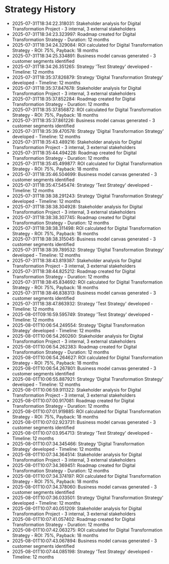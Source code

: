# Strategy History

- 2025-07-31T18:34:22.318031: Stakeholder analysis for Digital Transformation Project - 3 internal, 3 external stakeholders
- 2025-07-31T18:34:23.323997: Roadmap created for Digital Transformation Strategy - Duration: 12 months
- 2025-07-31T18:34:24.329084: ROI calculated for Digital Transformation Strategy - ROI: 75%, Payback: 18 months
- 2025-07-31T18:34:25.334891: Business model canvas generated - 3 customer segments identified
- 2025-07-31T18:34:26.351265: Strategy 'Test Strategy' developed - Timeline: 12 months
- 2025-07-31T18:35:37.826879: Strategy 'Digital Transformation Strategy' developed - Timeline: 12 months
- 2025-07-31T18:35:37.847678: Stakeholder analysis for Digital Transformation Project - 3 internal, 3 external stakeholders
- 2025-07-31T18:35:37.852284: Roadmap created for Digital Transformation Strategy - Duration: 12 months
- 2025-07-31T18:35:37.856872: ROI calculated for Digital Transformation Strategy - ROI: 75%, Payback: 18 months
- 2025-07-31T18:35:37.861226: Business model canvas generated - 3 customer segments identified
- 2025-07-31T18:35:39.470578: Strategy 'Digital Transformation Strategy' developed - Timeline: 12 months
- 2025-07-31T18:35:43.489216: Stakeholder analysis for Digital Transformation Project - 3 internal, 3 external stakeholders
- 2025-07-31T18:35:44.494228: Roadmap created for Digital Transformation Strategy - Duration: 12 months
- 2025-07-31T18:35:45.499877: ROI calculated for Digital Transformation Strategy - ROI: 75%, Payback: 18 months
- 2025-07-31T18:35:46.504699: Business model canvas generated - 3 customer segments identified
- 2025-07-31T18:35:47.545474: Strategy 'Test Strategy' developed - Timeline: 12 months
- 2025-07-31T18:38:38.291243: Strategy 'Digital Transformation Strategy' developed - Timeline: 12 months
- 2025-07-31T18:38:38.304928: Stakeholder analysis for Digital Transformation Project - 3 internal, 3 external stakeholders
- 2025-07-31T18:38:38.307745: Roadmap created for Digital Transformation Strategy - Duration: 12 months
- 2025-07-31T18:38:38.311498: ROI calculated for Digital Transformation Strategy - ROI: 75%, Payback: 18 months
- 2025-07-31T18:38:38.315045: Business model canvas generated - 3 customer segments identified
- 2025-07-31T18:38:39.789532: Strategy 'Digital Transformation Strategy' developed - Timeline: 12 months
- 2025-07-31T18:38:43.819387: Stakeholder analysis for Digital Transformation Project - 3 internal, 3 external stakeholders
- 2025-07-31T18:38:44.825212: Roadmap created for Digital Transformation Strategy - Duration: 12 months
- 2025-07-31T18:38:45.834692: ROI calculated for Digital Transformation Strategy - ROI: 75%, Payback: 18 months
- 2025-07-31T18:38:46.838313: Business model canvas generated - 3 customer segments identified
- 2025-07-31T18:38:47.863932: Strategy 'Test Strategy' developed - Timeline: 12 months
- 2025-08-01T09:16:59.595749: Strategy 'Test Strategy' developed - Timeline: 12 months
- 2025-08-01T10:06:54.249554: Strategy 'Digital Transformation Strategy' developed - Timeline: 12 months
- 2025-08-01T10:06:54.260260: Stakeholder analysis for Digital Transformation Project - 3 internal, 3 external stakeholders
- 2025-08-01T10:06:54.262383: Roadmap created for Digital Transformation Strategy - Duration: 12 months
- 2025-08-01T10:06:54.264627: ROI calculated for Digital Transformation Strategy - ROI: 75%, Payback: 18 months
- 2025-08-01T10:06:54.267801: Business model canvas generated - 3 customer segments identified
- 2025-08-01T10:06:55.887921: Strategy 'Digital Transformation Strategy' developed - Timeline: 12 months
- 2025-08-01T10:06:59.911322: Stakeholder analysis for Digital Transformation Project - 3 internal, 3 external stakeholders
- 2025-08-01T10:07:00.917081: Roadmap created for Digital Transformation Strategy - Duration: 12 months
- 2025-08-01T10:07:01.919885: ROI calculated for Digital Transformation Strategy - ROI: 75%, Payback: 18 months
- 2025-08-01T10:07:02.923731: Business model canvas generated - 3 customer segments identified
- 2025-08-01T10:07:03.954713: Strategy 'Test Strategy' developed - Timeline: 12 months
- 2025-08-01T10:07:34.345466: Strategy 'Digital Transformation Strategy' developed - Timeline: 12 months
- 2025-08-01T10:07:34.364514: Stakeholder analysis for Digital Transformation Project - 3 internal, 3 external stakeholders
- 2025-08-01T10:07:34.369451: Roadmap created for Digital Transformation Strategy - Duration: 12 months
- 2025-08-01T10:07:34.374197: ROI calculated for Digital Transformation Strategy - ROI: 75%, Payback: 18 months
- 2025-08-01T10:07:34.378060: Business model canvas generated - 3 customer segments identified
- 2025-08-01T10:07:36.033501: Strategy 'Digital Transformation Strategy' developed - Timeline: 12 months
- 2025-08-01T10:07:40.051209: Stakeholder analysis for Digital Transformation Project - 3 internal, 3 external stakeholders
- 2025-08-01T10:07:41.057402: Roadmap created for Digital Transformation Strategy - Duration: 12 months
- 2025-08-01T10:07:42.063275: ROI calculated for Digital Transformation Strategy - ROI: 75%, Payback: 18 months
- 2025-08-01T10:07:43.067894: Business model canvas generated - 3 customer segments identified
- 2025-08-01T10:07:44.085198: Strategy 'Test Strategy' developed - Timeline: 12 months
